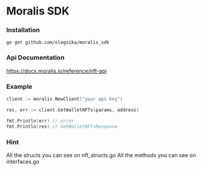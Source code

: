 # Moralis SDK

### Installation 
    go get github.com/olegsika/moralis_sdk

### Api Documentation

https://docs.moralis.io/reference/nft-api

### Example
```go
client := moralis.NewClient("your api key")

res, err := client.GetWalletNFTs(params, address)

fmt.Println(err) // error
fmt.Println(res) // GetWalletNFTsResponse
```

### Hint

All the structs you can see on nft_structs.go
All the methods you can see on interfaces.go

